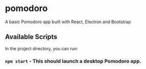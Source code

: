 # pomodoro
A basic Pomodoro app built with React, Electron and Bootstrap

## Available Scripts

In the project directory, you can run:

### `npm start` - This should launch a desktop Pomodoro app.
